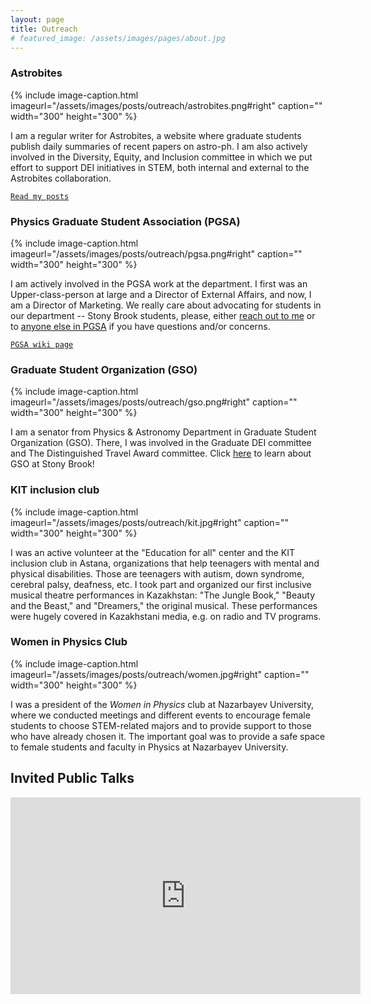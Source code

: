 ```yaml
---
layout: page
title: Outreach
# featured_image: /assets/images/pages/about.jpg
---
```

<script>
  $(document).ready(function() {
  setTimeout(function() { $("#preloader").fadeOut(1500); }, 100)
});
</script>

<!-- ### <span style="font-family:Andale Mono;">Astrobites</span> -->
### Astrobites
{% include image-caption.html imageurl="/assets/images/posts/outreach/astrobites.png#right" caption="" width="300" height="300" %}

I am a regular writer for Astrobites, a website where graduate students publish daily summaries of recent papers on astro-ph. I am also actively involved in the Diversity, Equity, and Inclusion committee in which we put effort to support DEI initiatives in STEM, both internal and external to the Astrobites collaboration.

[`Read my posts`](https://astrobites.org/author/ssagynbayeva/)

### Physics Graduate Student Association (PGSA)
{% include image-caption.html imageurl="/assets/images/posts/outreach/pgsa.png#right" caption="" width="300" height="300" %}

I am actively involved in the PGSA work at the department. I first was an Upper-class-person at large and a Director of External Affairs, and now, I am a Director of Marketing. We really care about advocating for students in our department -- Stony Brook students, please, either <a href="mailto:sabina.sagynbayeva@stonybrook.edu">reach out to me</a> or to <a href="mailto:sbupgsa@gmail.com">anyone else in PGSA</a> if you have questions and/or concerns.

[`PGSA wiki page`](http://grad08.physics.sunysb.edu/wiki/Main_Page)

### Graduate Student Organization (GSO)
{% include image-caption.html imageurl="/assets/images/posts/outreach/gso.png#right" caption="" width="300" height="300" %}

I am a senator from Physics & Astronomy Department in Graduate Student Organization (GSO). There, I was involved in the Graduate DEI committee and The Distinguished Travel Award committee. Click [here](https://www.stonybrookgso.org) to learn about GSO at Stony Brook! 

<!-- ### <span style="font-family:Andale Mono;">KIT inclusion club</span> -->
### KIT inclusion club
{% include image-caption.html imageurl="/assets/images/posts/outreach/kit.jpg#right" caption="" width="300" height="300" %}

I was an active volunteer at the "Education for all" center and the KIT inclusion club in Astana, organizations that help teenagers with mental and physical disabilities. Those are teenagers with autism, down syndrome, cerebral palsy, deafness, etc. I took part and organized our first inclusive musical theatre performances in Kazakhstan: "The Jungle Book," "Beauty and the Beast," and "Dreamers," the original musical. These performances were hugely covered in Kazakhstani media, e.g. on radio and TV programs.

<!-- ### <span style="font-family:Andale Mono;">Women in Physics Club</span> -->
### Women in Physics Club
{% include image-caption.html imageurl="/assets/images/posts/outreach/women.jpg#right" caption="" width="300" height="300" %}

I was a president of the *Women in Physics* club at Nazarbayev University, where we conducted meetings and different events to encourage female students to choose STEM-related majors and to provide support to those who have already chosen it. The important goal was to provide a safe space to female students and faculty in Physics at Nazarbayev University. 

<!-- >## <span style="font-family:Andale Mono;">Invited Public Talks</span> -->
## Invited Public Talks
<!-- 
<iframe src="https://www.youtube.com/embed/OefNM564E" width="500" height="281" frameborder="0" webkitallowfullscreen mozallowfullscreen allowfullscreen></iframe> *How Do Planets Form?* A public talk on planet formation for Astronomy on Tap, Baton Rouge. April, 2021  -->

<iframe width="560" height="315" src="https://www.youtube.com/embed/E-OefNM564E" title="How Do Planets Form? A public talk on planet formation for Astronomy on Tap, Baton Rouge. April, 2021" frameborder="0" allow="accelerometer; autoplay; clipboard-write; encrypted-media; gyroscope; picture-in-picture" allowfullscreen></iframe>

<!-- >The world always seems brighter when you’ve just made something that wasn’t there before. <cite>Neil Gaiman</cite> -->
<!-- 
As a hobby, Daniel authors the most influential JavaScript blog in Lithuania with over 100,000 page views a month. He lives in Vilnius with his beautiful wife, two boys and one girl.

*Thank You for reading!* -->